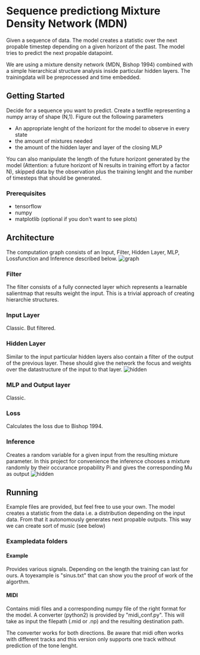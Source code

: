 #  Sequence predictiong Mixture Density Network (MDN)

Given a sequence of data. The model creates a statistic over the next propable timestep depending on a given horizont of the past. The model tries to predict the next propable datapoint.

We are using a mixture density network (MDN, Bishop 1994) combined with a simple hierarchical structure analysis inside particular hidden layers. The trainingdata will be preprocessed and time embedded.

## Getting Started

Decide for a sequence you want to predict. Create a textfile representing a numpy array of shape (N,1). 
Figure out the following parameters
* An appropriate lenght of the horizont for the model to observe in every state
* the amount of mixtures needed
* the amount of the hidden layer and layer of the closing MLP

You can also manipulate the length of the future horizont generated by the model (Attention: a future horizont of N results in training effort by a factor N), skipped data by the observation plus the training lenght and the number of timesteps that should be generated.

### Prerequisites

* tensorflow
* numpy
* matplotlib (optional if you don't want to see plots)

## Architecture
The computation graph consists of an Input, Filter, Hidden Layer, MLP, Lossfunction and Inference described below.
![graph](https://github.com/f37/MDN_music_MDP/blob/master/Architecture/graph.png)

### Filter
The filter consists of a fully connected layer which represents a learnable salientmap that results weight the input. This is a trivial approach of creating hierarchie structures.

### Input Layer
Classic. But filtered.

### Hidden Layer
Similar to the input particular hidden layers also contain a filter of the output of the previous layer. These should give the network the focus and weights over the datastructure of the input to that layer.
![hidden](https://github.com/f37/MDN_music_MDP/blob/master/Architecture/hidden.png)

### MLP and Output layer
Classic.

### Loss
Calculates the loss due to Bishop 1994.

### Inference
Creates a random variable for a given input from the resulting mixture parameter. In this project for convenience the inference chooses a mixture randomly by their occurance propability Pi and gives the corresponding Mu as output
![hidden](https://github.com/f37/MDN_music_MDP/blob/master/Architecture/inference.png)

## Running

Example files are provided, but feel free to use your own. The model creates a statistic from the data i.e. a distribution depending on the input data. From that it autonomously generates next propable outputs. This way we can create sort of music (see below)

### Exampledata folders
#### Example

Provides various signals. Depending on the length the training can last for ours. A toyexample is "sinus.txt" that can show you the proof of work of the algorthm.

#### MIDI

Contains midi files and a corresponding numpy file of the right format for the model. A converter (python2) is provided by "midi_conf.py". This will take as input the filepath (.mid or .np) and the resulting destination path.

The converter works for both directions. Be aware that midi often works with different tracks and this version only supports one track without prediction of the tone lenght.
